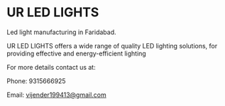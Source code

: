 <h1> UR LED LIGHTS </h1>

Led light manufacturing in Faridabad. 

UR LED LIGHTS offers a wide range of  quality LED lighting solutions, for  providing effective and energy-efficient lighting

For more details contact us at:

Phone: 9315666925

Email: vijender199413@gmail.com
